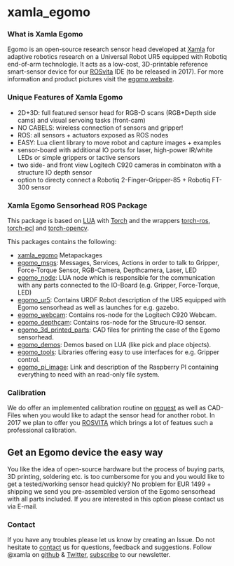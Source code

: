 # xamla_egomo

### What is Xamla Egomo

Egomo is an open-source research sensor head developed at [Xamla](http://www.xamla.com/) for adaptive robotics research on a Universal Robot UR5 equipped with Robotiq end-of-arm technologie. It acts as a low-cost, 3D-printable reference smart-sensor device for our [ROSvita](http://www.xamla.com/rosvita/) IDE (to be released in 2017).
For more information and product pictures visit the [egomo website](http://xamla.com/egomo).

### Unique Features of Xamla Egomo

* 2D+3D: full featured sensor head for RGB-D scans (RGB+Depth side cams) and visual servoing tasks (front-cam)
* NO CABELS: wireless connection of sensors and gripper!
* ROS: all sensors + actuators exposed as ROS nodes
* EASY: Lua client library to move robot and capture images + examples
* sensor-board with additional IO ports for laser, high-power IR/white LEDs or simple grippers or tactive sensors
* two side- and front view Logitech C920 cameras in combinaton with a structure IO depth sensor
* option to directy connect a Robotiq 2-Finger-Gripper-85 + Robotiq FT-300 sensor 

### Xamla Egomo Sensorhead ROS Package ###

This package is based on [LUA](https://www.lua.org/) with [Torch](https://github.com/torch) and the wrappers
[torch-ros](https://github.com/Xamla/torch-ros),  [torch-pcl](https://github.com/Xamla/torch-pcl)  and [torch-opencv](https://github.com/VisionLabs/torch-opencv).

This packages contains the following:

  * [xamla_egomo](https://github.com/Xamla/xamla_egomo/tree/master/xamla_egomo) Metapackages
  * [egomo_msgs](https://github.com/Xamla/xamla_egomo/tree/master/egomo_msgs): Messages, Services, Actions in order to talk to Gripper, Force-Torque Sensor, RGB-Camera, Depthcamera, Laser, LED
  * [egomo_node](https://github.com/Xamla/xamla_egomo/tree/master/egomo_node): LUA node which is responsible for the communication with any parts connected to the IO-Board (e.g. Gripper, Force-Torque, LED)
  * [egomo_ur5](https://github.com/Xamla/xamla_egomo/tree/master/egomo_ur5): Contains URDF Robot description of the UR5 equipped with Egomo sensorhead as well as launches for e.g. gazebo.
  * [egomo_webcam](https://github.com/Xamla/xamla_egomo/egomo_webcam): Contains ros-node for the Logitech C920 Webcam.
  * [egomo_depthcam](https://github.com/Xamla/xamla_egomo/egomo_depthcam): Contains ros-node for the Strucure-IO sensor.
  * [egomo_3d_printed_parts](https://github.com/Xamla/xamla_egomo/tree/master/egomo_3d_printed_parts): CAD files for printing the case of the Egomo sensorhead.
  * [egomo_demos](https://github.com/Xamla/xamla_egomo/egomo_demos): Demos based on LUA (like pick and place objects).
  * [egomo_tools](https://github.com/Xamla/xamla_egomo/egomo_tools): Libraries offering easy to use interfaces for e.g. Gripper control.
  * [egomo_pi_image](https://github.com/Xamla/xamla_egomo/egomo_pi_image): Link and description of the Raspberry PI containing everything to need with an read-only file system.

### Calibration ###

We do offer an implemented calibration routine on [request](http://xamla.com/en/contact/index.html) as well as CAD-Files when you would like to adapt the sensor head for another robot. In 2017 we plan to offer you [ROSVITA](http://xamla.com/en/rosvita/index.html) which brings a lot of featues such a professional calibration.

## Get an Egomo device the easy way

You like the idea of open-source hardware but the process of buying parts, 3D printing, soldering etc. is too cumbersome for you and you would like to get a tested/working sensor head quickly? No problem for EUR 1499 + shipping we send you pre-assembled version of the Egomo sensorhead with all parts included. If you are interested in this option please contact us via E-mail. 

### Contact ###

If you have any troubles please let us know by creating an Issue. Do not hesitate to [contact](http://xamla.com/en/contact/index.html) us for questions, feedback and
suggestions. Follow @xamla on [github](https://github.com/Xamla) & [Twitter](https://twitter.com/xamla), [subscribe](http://xamla.com/en/egomo) to our newsletter. 
